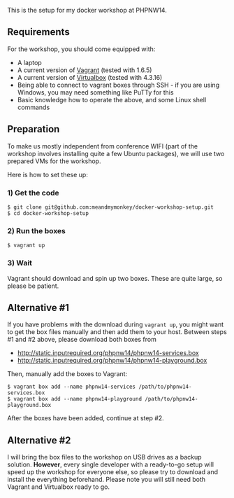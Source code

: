 This is the setup for my docker workshop at PHPNW14.


## Requirements

For the workshop, you should come equipped with:

- A laptop
- A current version of [Vagrant](http://www.vagrantup.com/) (tested with 1.6.5)
- A current version of [Virtualbox](https://www.virtualbox.org/) (tested with 4.3.16)
- Being able to connect to vagrant boxes through SSH - if you are using Windows, you may need something like PuTTy for this
- Basic knowledge how to operate the above, and some Linux shell commands


## Preparation

To make us mostly independent from conference WIFI (part of the workshop
involves installing quite a few Ubuntu packages), we will use two
prepared VMs for the workshop.

Here is how to set these up:

### 1) Get the code

    $ git clone git@github.com:meandmymonkey/docker-workshop-setup.git
    $ cd docker-workshop-setup
    
### 2) Run the boxes

    $ vagrant up
    
### 3) Wait

Vagrant should download and spin up two boxes. These are quite large,
so please be patient.


## Alternative #1

If you have problems with the download during ```vagrant up```, you might want
to get the box files manually and then add them to your host. Between steps #1
and #2 above, please download both boxes from

- http://static.inputrequired.org/phpnw14/phpnw14-services.box
- http://static.inputrequired.org/phpnw14/phpnw14-playground.box

Then, manually add the boxes to Vagrant:

    $ vagrant box add --name phpnw14-services /path/to/phpnw14-services.box
    $ vagrant box add --name phpnw14-playground /path/to/phpnw14-playground.box

After the boxes have been added, continue at step #2.

## Alternative #2

I will bring the box files to the workshop on USB drives as a backup solution.
**However**, every single developer with a ready-to-go setup will speed up the
workshop for everyone else, so please try to download and install the
everything beforehand. Please note you will still need both Vagrant and Virtualbox
ready to go.
